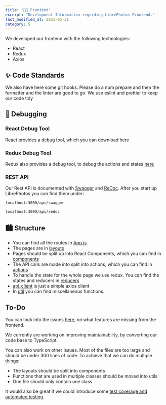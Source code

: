 ```yaml
---
title: "👨‍💻 Frontend"
excerpt: "Development Information regarding LibrePhotos Frontend."
last_modified_at: 2021-05-31
category: 5
---
```


We developed our frontend with the following technologies:

- React
- Redux
- Axios

## ✨ Code Standards

We also have here some git hooks. Please do a npm prepare and then the formatter and the linter are good to go. We use eslint and prettier to keep our code tidy

## 🐛 Debugging

### React Debug Tool

React provides a debug tool, which you can download [here](https://chrome.google.com/webstore/detail/react-developer-tools/fmkadmapgofadopljbjfkapdkoienihi?hl=de)

### Redux Debug Tool

Redux also provides a debug tool, to debug the actions and states [here](https://chrome.google.com/webstore/detail/redux-devtools/lmhkpmbekcpmknklioeibfkpmmfibljd?hl=de)

### REST API

Our Rest API is documented with [Swagger](https://swagger.io/) and [ReDoc](https://redocly.github.io/redoc/). After you
start up LibrePhotos you can find them under:

```
localhost:3000/api/swagger
```

```
localhost:3000/api/redoc
```

## 🏙️ Structure

- You can find all the routes in [App.js](https://github.com/LibrePhotos/librephotos-frontend/blob/dev/src/App.js).
- The pages are in [layouts](https://github.com/LibrePhotos/librephotos-frontend/tree/dev/src/layouts)
- Pages should be split up into React Components, which you can find in
  [components](https://github.com/LibrePhotos/librephotos-frontend/tree/dev/src/components)
- The API calls are made into split into actions, which you can find in
  [actions](https://github.com/LibrePhotos/librephotos-frontend/tree/dev/src/actions)
- To handle the state for the whole page we use redux. You can find the states and reducers in
  [reducers](https://github.com/LibrePhotos/librephotos-frontend/tree/dev/src/reducers)
- [api_client](https://github.com/LibrePhotos/librephotos-frontend/tree/dev/src/api_client) is just a simple axios
  client
- In [util](https://github.com/LibrePhotos/librephotos-frontend/tree/dev/src/util) you can find miscellaneous functions.

## To-Do

You can look into the issues [here](https://github.com/LibrePhotos/librephotos/issues?q=is%3Aopen+is%3Aissue+label%3Afrontend),
on what features are missing from the frontend.

We currently are working on improving maintainability, by converting our code base to TypeScript.

You can also work on other issues. Most of the files are too large and should be under 300 lines of code. To achieve that we can do multiple things:

- The layouts should be split into components
- Functions that are used in multiple classes should be moved into utils
- One file should only contain one class

It would also be great if we could introduce some
[test coverage and automated testing](https://create-react-app.dev/docs/running-tests/).
